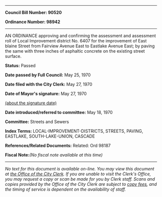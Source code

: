 

********

**Council Bill Number: 90520**
   
**Ordinance Number: 98942**
********

 AN ORDINANCE approving and confirming the assessment and assessment roll of Local Improvement district No. 6407 for the improvement of East blaine Street from Fairview Avenue East to Eastlake Avenue East; by paving the same with three inches of asphaltic concrete on the existing street surface.

**Status:** Passed
   
**Date passed by Full Council:** May 25, 1970
   
**Date filed with the City Clerk:** May 27, 1970
   
**Date of Mayor's signature:** May 27, 1970
   
[(about the signature date)](/~public/approvaldate.htm)
   
   
   
**Date introduced/referred to committee:** May 18, 1970
   
**Committee:** Streets and Sewers
   
   
**Index Terms:** LOCAL-IMPROVEMENT-DISTRICTS, STREETS, PAVING, EASTLAKE, SOUTH-LAKE-UNION, CASCADE

**References/Related Documents:** Related: Ord 98187

**Fiscal Note:**_(No fiscal note available at this time)_
********

_No text for this document is available on-line. You may view this document at [the Office of the City Clerk](http://www.seattle.gov/leg/clerk/contactUs.htm). If you are unable to visit the Clerk's Office, you may request a copy or scan be made for you by Clerk staff. Scans and copies provided by the Office of the City Clerk are subject to [copy fees](http://clerk.seattle.gov/~public/clerkfees.htm), and the timing of service is dependent on the availability of staff._

